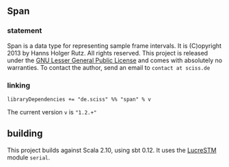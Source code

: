 ## Span

### statement

Span is a data type for representing sample frame intervals. It is (C)opyright 2013 by Hanns Holger Rutz. All rights reserved. This project is released under the [GNU Lesser General Public License](https://raw.github.com/Sciss/Span/master/LICENSE) and comes with absolutely no warranties. To contact the author, send an email to `contact at sciss.de`

### linking

    libraryDependencies += "de.sciss" %% "span" % v

The current version `v` is `"1.2.+"`

## building

This project builds against Scala 2.10, using sbt 0.12. It uses the [LucreSTM](https://www.github.com/Sciss/LucreSTM) module `serial`.
